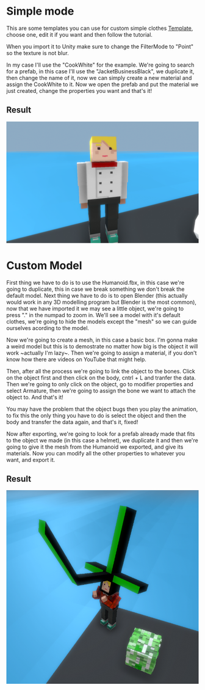 # Simple mode
This are some templates you can use for custom simple clothes [Template](https://drive.google.com/file/d/1KzQS2QG5Xr-99jGWW_l-jGkhpZVeKyY8/view?usp=sharing), choose one, edit it if you want and then follow the tutorial.

When you import it to Unity make sure to change the FilterMode to "Point" so the texture is not blur.

In my case I'll use the "CookWhite" for the example. We're going to search for a prefab, in this case I'll use the "JacketBusinessBlack", we duplicate it, then change the name of it, now we can simply create a new material and assign the CookWhite to it. Now we open the prefab and put the material we just created, change the properties you want and that's it! 

[](src/SimpleShirt.mp4 ':include :type=video controls width=100%')

## Result
![](src/ResultShirt.png)

# Custom Model
First thing we have to do is to use the Humanoid.fbx, in this case we're going to duplicate, this in case we break something we don't break the default model. Next thing we have to do is to open Blender (this actually would work in any 3D modelling program but Blender is the most common), now that we have imported it we may see a little object, we're going to press "." in the numpad to zoom in. We'll see a model with it's default clothes, we're going to hide the models except the "mesh" so we can guide ourselves acording to the model. 

Now we're going to create a mesh, in this case a basic box. I'm gonna make a weird model but this is to demostrate no matter how big is the object it will work ~actually I'm lazy~. Then we're going to assign a material, if you don't know how there are videos on YouTube that might help.

Then, after all the process we're going to link the object to the bones. Click on the object first and then click on the body, cntrl + L and tranfer the data. Then we're going to only click on the object, go to modifier properties and select Armature, then we're going to assign the bone we want to attach the object to. And that's it!

You may have the problem that the object bugs then you play the animation, to fix this the only thing you have to do is select the object and then the body and transfer the data again, and that's it, fixed!

[](src/CustomClothesBlender.mp4 ':include :type=video controls width=100%')

Now after exporting, we're going to look for a prefab already made that fits to the object we made (in this case a helmet), we duplicate it and then we're going to give it the mesh from the Humanoid we exported, and give its materials. Now you can modify all the other properties to whatever you want, and export it.

[](src/CustomClothesUnity.mp4 ':include :type=video controls width=100%')

## Result
![](src/CustomClothes.png)